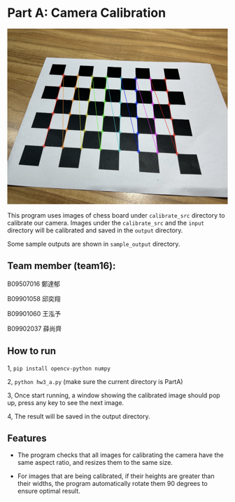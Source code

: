 # Part A: Camera Calibration

<p align="center">
    <img src=docs/figure_1.png height=400px/>
</p>

This program uses images of chess board under `calibrate_src` directory to calibrate our camera. Images under the `calibrate_src`  and the `input` directory will be calibrated and saved in the `output` directory.

Some sample outputs are shown in `sample_output` directory.

## Team member (team16):
B09507016 鄭達郁

B09901058 邱奕翔

B09901060 王泓予

B09902037 薛尚齊

## How to run 
1, ```pip install opencv-python numpy```

2, ```python hw3_a.py``` (make sure the current directory is PartA)

3, Once start running, a window showing the calibrated image should pop up, press any key to see the next image.

4, The result will be saved in the output directory.

## Features
- The program checks that all images for calibrating the camera have the same aspect ratio, and resizes them to the same size.

- For images that are being calibrated, if their heights are greater than their widths, the program automatically rotate them 90 degrees to ensure optimal result.
